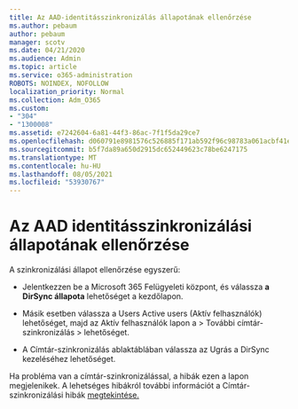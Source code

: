 ```yaml
---
title: Az AAD-identitásszinkronizálás állapotának ellenőrzése
ms.author: pebaum
author: pebaum
manager: scotv
ms.date: 04/21/2020
ms.audience: Admin
ms.topic: article
ms.service: o365-administration
ROBOTS: NOINDEX, NOFOLLOW
localization_priority: Normal
ms.collection: Adm_O365
ms.custom:
- "304"
- "1300008"
ms.assetid: e7242604-6a81-44f3-86ac-7f1f5da29ce7
ms.openlocfilehash: d060791e8981576c526885f171ab592f96c98783a061acbf41e659b1f896b8cf
ms.sourcegitcommit: b5f7da89a650d2915dc652449623c78be6247175
ms.translationtype: MT
ms.contentlocale: hu-HU
ms.lasthandoff: 08/05/2021
ms.locfileid: "53930767"
---
```

# <a name="check-aad-identity-sync-status"></a>Az AAD identitásszinkronizálási állapotának ellenőrzése

A szinkronizálási állapot ellenőrzése egyszerű:
  
- Jelentkezzen be a Microsoft 365 Felügyeleti központ, és válassza **a DirSync állapota** lehetőséget a kezdőlapon.

- Másik esetben válassza a Users Active users (Aktív felhasználók) lehetőséget, majd az Aktív felhasználók lapon a \> További címtár-szinkronizálás \> lehetőséget.

- A Címtár-szinkronizálás ablaktáblában válassza az Ugrás a DirSync kezeléséhez lehetőséget.

Ha probléma van a címtár-szinkronizálással, a hibák ezen a lapon megjelenikek. A lehetséges hibákról további információt a Címtár-szinkronizálási hibák [megtekintése.](https://docs.microsoft.com//office365/enterprise/identify-directory-synchronization-errors)
  